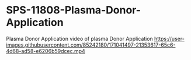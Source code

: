 # SPS-11808-Plasma-Donor-Application
Plasma Donor Application
video of plasma Donor Application
https://user-images.githubusercontent.com/85242180/171041497-21353617-65c6-4d68-ad58-e6206b59dcec.mp4
